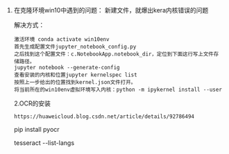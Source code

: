 

1. 在克隆环境win10中遇到的问题： 新建文件，就爆出kera内核错误的问题

   解决方式：

   ```
   激活环境 conda activate win10env
   首先生成配置文件jupyter_notebook_config.py
   之后找到这个配置文件：c.NotebookApp.notebook_dir，定位到下面这行写上文件存储路径。
   jupyter notebook --generate-config
   查看安装的内核和位置jupyter kernelspec list
   按照上一步给出的位置找到kernel.json文件打开。
   将当前所在的win10env虚拟环境写入内核：python -m ipykernel install --user
   ```

   2.OCR的安装

   ```
   https://huaweicloud.blog.csdn.net/article/details/92786494
   ```

   pip install pyocr

   tesseract --list-langs

   